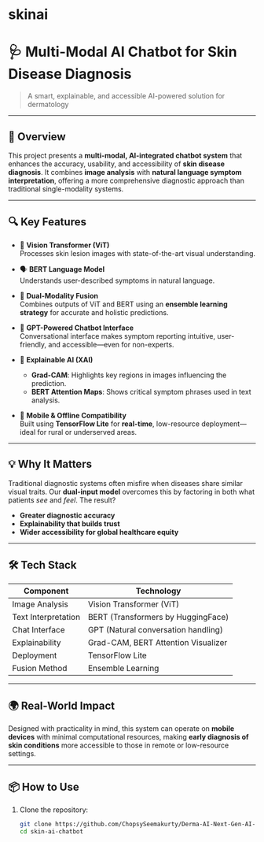 # skinai
# 🩺 Multi-Modal AI Chatbot for Skin Disease Diagnosis

> A smart, explainable, and accessible AI-powered solution for dermatology

---

## 🚀 Overview

This project presents a **multi-modal, AI-integrated chatbot system** that enhances the accuracy, usability, and accessibility of **skin disease diagnosis**. It combines **image analysis** with **natural language symptom interpretation**, offering a more comprehensive diagnostic approach than traditional single-modality systems.

---

## 🔍 Key Features

- 📸 **Vision Transformer (ViT)**  
  Processes skin lesion images with state-of-the-art visual understanding.

- 🗣️ **BERT Language Model**  
  Understands user-described symptoms in natural language.

- 🔗 **Dual-Modality Fusion**  
  Combines outputs of ViT and BERT using an **ensemble learning strategy** for accurate and holistic predictions.

- 💬 **GPT-Powered Chatbot Interface**  
  Conversational interface makes symptom reporting intuitive, user-friendly, and accessible—even for non-experts.

- 🧠 **Explainable AI (XAI)**
  - **Grad-CAM**: Highlights key regions in images influencing the prediction.
  - **BERT Attention Maps**: Shows critical symptom phrases used in text analysis.

- 📱 **Mobile & Offline Compatibility**  
  Built using **TensorFlow Lite** for **real-time**, low-resource deployment—ideal for rural or underserved areas.

---

## 💡 Why It Matters

Traditional diagnostic systems often misfire when diseases share similar visual traits. Our **dual-input model** overcomes this by factoring in both what patients *see* and *feel*. The result?  
- **Greater diagnostic accuracy**  
- **Explainability that builds trust**  
- **Wider accessibility for global healthcare equity**

---

## 🛠️ Tech Stack

| Component            | Technology                            |
|----------------------|----------------------------------------|
| Image Analysis       | Vision Transformer (ViT)              |
| Text Interpretation  | BERT (Transformers by HuggingFace)   |
| Chat Interface       | GPT (Natural conversation handling)  |
| Explainability       | Grad-CAM, BERT Attention Visualizer  |
| Deployment           | TensorFlow Lite                       |
| Fusion Method        | Ensemble Learning                     |

---

## 🌍 Real-World Impact

Designed with practicality in mind, this system can operate on **mobile devices** with minimal computational resources, making **early diagnosis of skin conditions** more accessible to those in remote or low-resource settings.

---

## 📦 How to Use

1. Clone the repository:
   ```bash
   git clone https://github.com/ChopsySeemakurty/Derma-AI-Next-Gen-AI-Skin-Diagnosis.git
   cd skin-ai-chatbot


